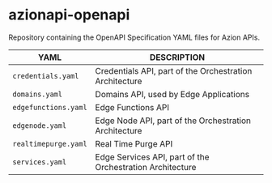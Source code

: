 # azionapi-openapi

Repository containing the OpenAPI Specification YAML files for Azion APIs.

|YAML|DESCRIPTION|
|---|---|
|`credentials.yaml`|Credentials API, part of the Orchestration Architecture|
|`domains.yaml`|Domains API, used by Edge Applications|
|`edgefunctions.yaml`|Edge Functions API|
|`edgenode.yaml`|Edge Node API, part of the Orchestration Architecture|
|`realtimepurge.yaml`|Real Time Purge API|
|`services.yaml`|Edge Services API, part of the Orchestration Architecture|
